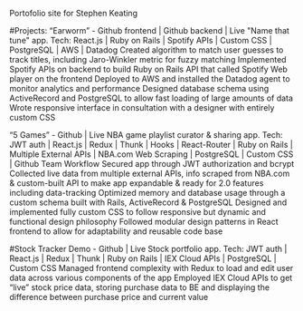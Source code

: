 Portofolio site for Stephen Keating

#Projects:
“Earworm” - Github frontend | Github backend | Live
"Name that tune" app. Tech: React.js | Ruby on Rails | Spotify APIs | Custom CSS | PostgreSQL | AWS | Datadog
Created algorithm to match user guesses to track titles, including Jaro-Winkler metric for fuzzy matching
Implemented Spotify APIs on backend to build Ruby on Rails API that called Spotify Web player on the frontend
Deployed to AWS and installed the Datadog agent to monitor analytics and performance
Designed database schema using ActiveRecord and PostgreSQL to allow fast loading of large amounts of data
Wrote responsive interface in consultation with a designer with entirely custom CSS

“5 Games” - Github | Live
NBA game playlist curator & sharing app. Tech: JWT auth | React.js | Redux | Thunk | Hooks | React-Router | Ruby on Rails | Multiple External APIs | NBA.com Web Scraping | PostgreSQL | Custom CSS | Github Team Workflow
Secured app through JWT authorization and bcrypt 
Collected live data from multiple external APIs, info scraped from NBA.com & custom-built API to make app expandable & ready for 2.0 features including data-tracking
Optimized memory and database usage through a custom schema built with Rails, ActiveRecord & PostgreSQL
Designed and implemented fully custom CSS to follow responsive but dynamic and functional design philosophy
Followed modular design patterns in React frontend to allow for adaptability and reusable code base

#Stock Tracker Demo - Github | Live
Stock portfolio app. Tech: JWT auth | React.js | Redux | Thunk | Ruby on Rails | IEX Cloud APIs | PostgreSQL | Custom CSS
Managed frontend complexity with Redux to load and edit user data across various components of the app
Employed IEX Cloud APIs to get “live” stock price data, storing purchase data to BE and displaying the difference between purchase price and current value